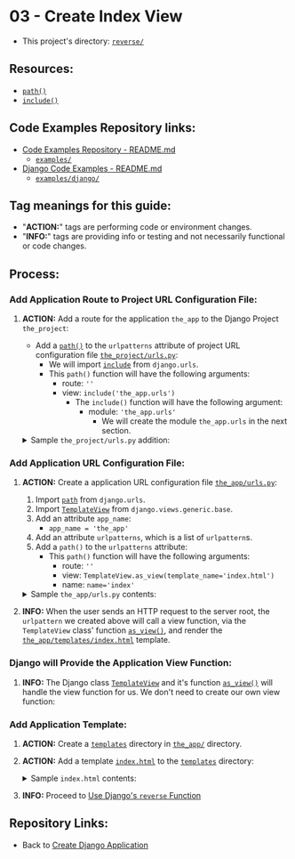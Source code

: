 # 03 - Create Index View
* This project's directory: [`reverse/`](./../)

## Resources:
* [`path()`](https://docs.djangoproject.com/en/4.1/ref/urls/#path)
* [`include()`](https://docs.djangoproject.com/en/4.1/ref/urls/#include)


## Code Examples Repository links:
* [Code Examples Repository - README.md](../../../README.md)
    * [`examples/`](../../../)
* [Django Code Examples - README.md](../../README.md)
    * [`examples/django/`](../../)


## Tag meanings for this guide:
* "**ACTION:**" tags are performing code or environment changes.
* "**INFO:**" tags are providing info or testing and not necessarily functional or code changes.


## Process:

### Add Application Route to Project URL Configuration File:
1. **ACTION:** Add a route for the application `the_app` to the Django Project `the_project`:
    * Add a [`path()`](https://docs.djangoproject.com/en/4.1/ref/urls/#path) to the `urlpatterns` attribute of project URL configuration file [`the_project/urls.py`](../the_project/urls.py):
        * We will import [`include`](https://docs.djangoproject.com/en/4.1/ref/urls/#include) from `django.urls`.
        * This `path()` function will have the following arguments:
            * route: `''`
            * view: `include('the_app.urls')`
                * The `include()` function will have the following argument:
                    * module: `'the_app.urls'`
                        * We will create the module `the_app.urls` in the next section.
    <details>
    <summary>Sample <code>the_project/urls.py</code> addition:</summary>

        #...
        from django.urls import include
        #...

        urlpatterns = [
            #...
            path('', include('the_app.urls')),
            #...
        ]
    </details>


### Add Application URL Configuration File:
1. **ACTION:** Create a application URL configuration file [`the_app/urls.py`](../the_app/urls.py):
    1. Import [`path`](https://docs.djangoproject.com/en/4.1/ref/urls/#path) from `django.urls`.
    1. Import [`TemplateView`](https://docs.djangoproject.com/en/4.1/ref/class-based-views/base/#django.views.generic.base.TemplateView) from `django.views.generic.base`.
    1. Add an attribute `app_name`:
        * `app_name = 'the_app'`
    1. Add an attribute `urlpatterns`, which is a list of `urlpattern`s.
    1. Add a `path()` to the `urlpatterns` attribute:
        * This `path()` function will have the following arguments:
            * route: `''`
            * view: `TemplateView.as_view(template_name='index.html')`
            * name: `name='index'`

    <details>
    <summary>Sample <code>the_app/urls.py</code> contents:</summary>

        from django.urls import path
        from django.views.generic.base import TemplateView

        app_name = 'the_app'
        urlpatterns = [
            path('', TemplateView.as_view(template_name='index.html'), name='index'),
        ]
    </details>

1. **INFO:** When the user sends an HTTP request to the server root, the `urlpattern` we created above will call a view function, via the `TemplateView` class' function [`as_view()`](https://docs.djangoproject.com/en/4.1/ref/class-based-views/base/#django.views.generic.base.View.as_view), and render the [`the_app/templates/index.html`](../the_app/templates/index.html) template.


### Django will Provide the Application View Function:
1. **INFO:** The Django class [`TemplateView`](https://docs.djangoproject.com/en/4.1/ref/class-based-views/base/#django.views.generic.base.TemplateView) and it's function [`as_view()`](https://docs.djangoproject.com/en/4.1/ref/class-based-views/base/#django.views.generic.base.View.as_view) will handle the view function for us. We don't need to create our own view function:


### Add Application Template:
1. **ACTION:** Create a [`templates`](../the_app/templates/) directory in [`the_app/`](../the_app/) directory.
1. **ACTION:** Add a template [`index.html`](../the_app/templates/index.html) to the [`templates`](../the_app/templates/) directory:
    <details>
    <summary>Sample <code>index.html</code> contents:</summary>

        <h1>Goodbuy, World! Enjoy the Sale!</h1>
    </details>

1. **INFO:** Proceed to [Use Django's `reverse` Function](./04_use_djangos_reverse_function.md)

## Repository Links:
* Back to [Create Django Application](./02_create_django_application.md)